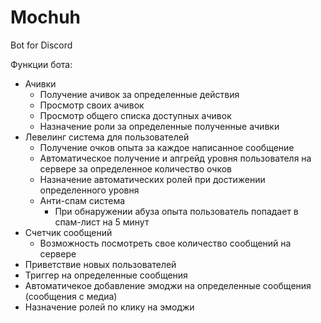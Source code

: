# Mochuh
Bot for Discord

Функции бота:

- Ачивки
  - Получение ачивок за определенные действия
  - Просмотр своих ачивок
  - Просмотр общего списка доступных ачивок
  - Назначение роли за определенные полученные ачивки
- Левелинг система для пользователей
  - Получение очков опыта за каждое написанное сообщение
  - Автоматическое получение и апгрейд уровня пользователя на сервере за определенное количество очков
  - Назначение автоматических ролей при достижении определенного уровня
  - Анти-спам система
    - При обнаружении абуза опыта пользователь попадает в спам-лист на 5 минут
- Счетчик сообщений
  - Возможность посмотреть свое количество сообщений на сервере
- Приветствие новых пользователей
- Триггер на определенные сообщения
- Автоматичекое добавление эмоджи на определенные сообщения (сообщения с медиа)
- Назначение ролей по клику на эмоджи
